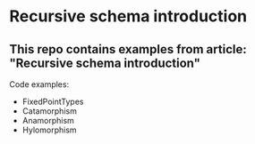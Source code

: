 # Recursive schema introduction 

## This repo contains examples from article: "Recursive schema introduction"

Code examples:

- FixedPointTypes
- Catamorphism
- Anamorphism
- Hylomorphism
